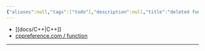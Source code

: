 ```yaml
---
{"aliases":null,"tags":["todo"],"description":null,"title":"deleted function {C++} TODO","created":"2024-01-14T21:45:24","updated":"2024-01-15T20:39:204","dg-publish":true,"permalink":"/docs/deleted function {C++} TODO/","dgPassFrontmatter":true}
---
```


- [[docs/C++\|C++]]
- [cppreference.com / function](https://en.cppreference.com/w/cpp/language/function#Deleted_functions)
---
